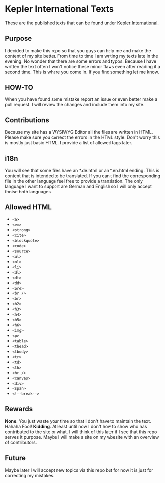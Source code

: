 Kepler International Texts
==========================

These are the published texts that can be found under [Kepler International](http://kepler.international/ "Kepler International").

Purpose
-------

I decided to make this repo so that you guys can help me and make the content of my site better. From time to time I am writing my texts late in the evening. No wonder that there are some errors and typos. Because I have written the text often I won't notice these minor flaws even after reading it a second time. This is where you come in. If you find something let me know.

HOW-TO
------

When you have found some mistake report an issue or even better make a pull request. I will review the changes and include them into my site.

Contributions
-------------

Because my site has a WYSIWYG Editor all the files are written in HTML. Please make sure you correct the errors in the HTML style. Don't worry this is mostly just basic HTML. I provide a list of allowed tags later.

i18n
----

You will see that some files have an *.de.html or an *.en.html ending. This is content that is intended to be translated. If you can't find the corresponding file in the other language feel free to provide a translation. The only language I want to support are German and English so I will only accept thoise both languages.

Allowed HTML
------------

* `<a>`
* `<em>`
* `<strong>`
* `<cite>`
* `<blockquote>`
* `<code>`
* `<source>`
* `<ul>`
* `<ol>`
* `<li>`
* `<dl>`
* `<dt>`
* `<dd>`
* `<pre>`
* `<br />`
* `<br>`
* `<h2>`
* `<h3>`
* `<h4>`
* `<h5>`
* `<h6>`
* `<img>`
* `<p>`
* `<table>`
* `<thead>`
* `<tbody>`
* `<tr>`
* `<td>`
* `<th>`
* `<hr />`
* `<canvas>`
* `<div>`
* `<span>`
* `<!--break-->`

Rewards
-------

**None**. You just waste your time so that I don't have to maintain the text. Hahaha Fool!
**Kidding**. At least until now I don't how to show who has contributed to the site or what. I will think of this later if I see that this repo serves it purpose. Maybe I will make a site on my wbesite with an overview of contributors.

Future
------

Maybe later I will accept new topics via this repo but for now it is just for correcting my mistakes.
